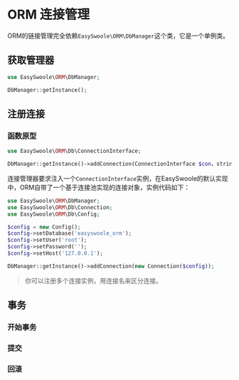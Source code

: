 # ORM 连接管理
ORM的链接管理完全依赖```EasySwoole\ORM\DbManager```这个类，它是一个单例类。
## 获取管理器
```php
use EasySwoole\ORM\DbManager;

DbManager::getInstance();
```

## 注册连接
### 函数原型
```php
use EasySwoole\ORM\Db\ConnectionInterface;

DbManager::getInstance()->addConnection(ConnectionInterface $con，string $connectionName = 'default');
```
连接管理器要求注入一个```ConnectionInterface```实例，在EasySwoole的默认实现中，ORM自带了一个基于连接池实现的连接对象，实例代码如下：
```php
use EasySwoole\ORM\DbManager;
use EasySwoole\ORM\Db\Connection;
use EasySwoole\ORM\Db\Config;

$config = new Config();
$config->setDatabase('easyswoole_orm');
$config->setUser('root');
$config->setPassword('');
$config->setHost('127.0.0.1');

DbManager::getInstance()->addConnection(new Connection($config));
```

> 你可以注册多个连接实例，用连接名来区分连接。

## 事务
### 开始事务
### 提交
### 回滚